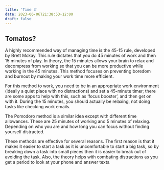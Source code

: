 ```yaml
---
title: 'Time 3'
date: 2023-06-06T21:38:53+12:00
draft: false
---
```


## Tomatos?

A highly recommended way of managing time is the 45-15 rule, developed by Brett Mckay. This rule dictates that you do 45 minutes of work and then 15 minutes of play. In theory, the 15 minutes allows your brain to relax and decompress from working so that you can be more productive while working in the 45 minutes. This method focuses on preventing boredom and burnout by making your work time more efficient.

For this method to work, you need to be in an appropriate work environment (ideally a quiet place with no distractions) and set a 45-minute timer; there are some apps to help with this, such as ‘focus booster’, and then get on with it. During the 15 minutes, you should actually be relaxing, not doing tasks like checking work emails.

The Pomodoro method is a similar idea except with different time allowances. These are 25 minutes of working and 5 minutes of relaxing. Depending on who you are and how long you can focus without finding yourself distracted.

These methods are effective for several reasons. The first reason is that it makes it easier to start a task as it is uncomfortable to start a big task, so by breaking down a task into small pieces then it is easier to break out of avoiding the task. Also, the theory helps with combating distractions as you get a period to look at your phone and answer texts.
